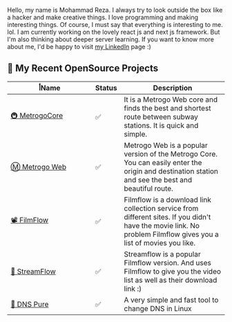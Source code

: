 

Hello, my name is Mohammad Reza. I always try to look outside the box like a hacker and make creative things. I love programming and making interesting things. Of course, I must say that everything is interesting to me. lol. I am currently working on the lovely react js and next js framework. But I'm also thinking about deeper server learning. If you want to know more about me, I'd be happy to visit [my LinkedIn](https://www.linkedin.com/in/mohamadreza-mirjani-7841542b8/) page :)


## 🎈 My Recent OpenSource Projects
<table>
   <thead>
      <tr>
        <th>أName</th>
        <th>Status</th>
        <th>Description</th>
      </tr>
   </thead>
   <tbody>
       <tr>
         <td width="180px"><a href='https://github.com/mohamadrzm/MetrogoCore'>🚇 MetrogoCore </a></td>
          <td>✅</td>
         <td>It is a Metrogo Web core and finds the best and shortest route between subway stations. It is quick and simple.</td>
       </tr>        
       <tr>
         <td width="180px"><a href='https://github.com/mohamadrzm/Metrogo'>Ⓜ️ Metrogo Web </a></td>
          <td>✅</td>
         <td>Metrogo Web is a popular version of the Metrogo Core. You can easily enter the origin and destination station and see the best and beautiful route.</td>
       </tr>    
        <tr>
         <td width="180px"><a href='https://github.com/mohamadrzm/FilmFlow'>📽️ FilmFlow </a></td>
          <td>✅</td>
         <td>Filmflow is a download link collection service from different sites. If you didn't have the movie link. No problem Filmflow gives you a list of movies you like.</td>
       </tr>    
        <tr>
         <td width="180px"><a href='https://github.com/mohamadrzm/Streamflow'>🍿 StreamFlow </a></td>
          <td>✅</td>
         <td>Streamflow is a popular Filmflow version. And uses Filmflow to give you the video list as well as their download link :)</td>
       </tr>
      <tr>
         <td width="180px"><a href='https://github.com/mohamadrzm/dnspure'>🛜 DNS Pure </a></td>
          <td>✅</td>
         <td>A very simple and fast tool to change DNS in Linux</td>
       </tr>
    </tbody>
</table>
